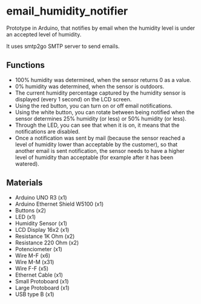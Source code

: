# email_humidity_notifier

Prototype in Arduino, that notifies by email when the humidity level is under an accepted level of humidity.

It uses smtp2go SMTP server to send emails.

## Functions

- 100% humidity was determined, when the sensor returns 0 as a value.
- 0% humidity was determined, when the sensor is outdoors.
- The current humidity percentage captured by the humidity sensor is displayed (every 1 second) on the LCD screen.
- Using the red button, you can turn on or off email notifications.
- Using the white button, you can rotate between being notified when the sensor determines 25% humidity (or less) or 50% humidity (or less).
- Through the LED, you can see that when it is on, it means that the notifications are disabled.
- Once a notification was sent by mail (because the sensor reached a level of humidity lower than acceptable by the customer), so that another email is sent notification, the sensor needs to have a higher level of humidity than acceptable (for example after it has been watered).

## Materials

- Arduino UNO R3 (x1)
- Arduino Ethernet Shield W5100 (x1)
- Buttons (x2)
- LED (x1)
- Humidity Sensor (x1)
- LCD Display 16x2 (x1)
- Resistance 1K Ohm (x2)
- Resistance 220 Ohm (x2)
- Potenciometer (x1)
- Wire M-F (x6)
- Wire M-M (x31)
- Wire F-F (x5)
- Ethernet Cable (x1)
- Small Protoboard (x1)
- Large Protoboard (x1)
- USB type B (x1)
